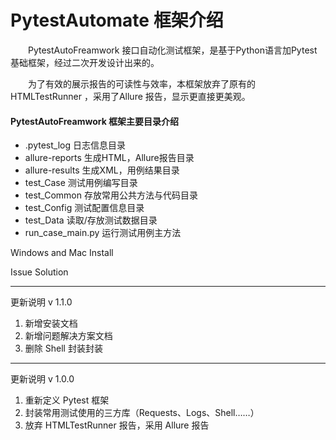 # PytestAutomate 框架介绍
  
　　PytestAutoFreamwork 接口自动化测试框架，是基于Python语言加Pytest基础框架，经过二次开发设计出来的。

　　为了有效的展示报告的可读性与效率，本框架放弃了原有的 HTMLTestRunner ，采用了Allure 报告，显示更直接更美观。

#### PytestAutoFreamwork 框架主要目录介绍
* .pytest_log       日志信息目录
* allure-reports    生成HTML，Allure报告目录
* allure-results    生成XML，用例结果目录
* test_Case         测试用例编写目录
* test_Common       存放常用公共方法与代码目录
* test_Config       测试配置信息目录
* test_Data         读取/存放测试数据目录
* run_case_main.py  运行测试用例主方法 

Windows and Mac Install 


Issue Solution 

---
更新说明 v 1.1.0
1. 新增安装文档
2. 新增问题解决方案文档
3. 删除 Shell 封装封装
---
更新说明 v 1.0.0
1. 重新定义 Pytest 框架
2. 封装常用测试使用的三方库（Requests、Logs、Shell……）
3. 放弃 HTMLTestRunner 报告，采用 Allure 报告
